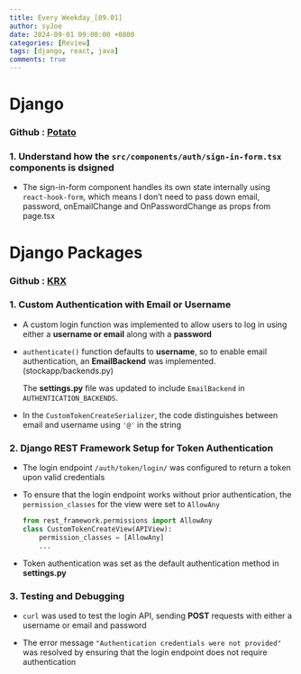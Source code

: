 ```yaml
---
title: Every Weekday_[09.01]
author: syJoe
date: 2024-09-01 09:00:00 +0800
categories: [Review]
tags: [django, react, java]
comments: true
---
```


# Django

### Github : [Potato](https://github.com/syjoe02/Krx)

### 1. Understand how the `src/components/auth/sign-in-form.tsx` components is dsigned

   - The sign-in-form component handles its own state internally using `react-hook-form`, which means I don’t need to pass down email, password, onEmailChange and OnPasswordChange as props from page.tsx

# Django Packages

### Github : [KRX](https://github.com/syjoe02/Krx)

### 1. **Custom Authentication with Email or Username**
   - A custom login function was implemented to allow users to log in using either a **username or email** along with a **password**

   - `authenticate()` function defaults to **username**, so to enable email authentication, an **EmailBackend** was implemented. (stockapp/backends.py)

        The **settings.py** file was updated to include `EmailBackend` in `AUTHENTICATION_BACKENDS`.

   - In the `CustomTokenCreateSerializer`, the code distinguishes between email and username using `'@'` in the string

### 2. **Django REST Framework Setup for Token Authentication**
   - The login endpoint `/auth/token/login/` was configured to return a token upon valid credentials

   - To ensure that the login endpoint works without prior authentication, the `permission_classes` for the view were set to `AllowAny`
    
        ```python
        from rest_framework.permissions import AllowAny
        class CustomTokenCreateView(APIView):
            permission_classes = [AllowAny] 
            ...
        ```

   - Token authentication was set as the default authentication method in **settings.py**

### 3. **Testing and Debugging**
   - `curl` was used to test the login API, sending **POST** requests with either a username or email and password

   - The error message `"Authentication credentials were not provided"` was resolved by ensuring that the login endpoint does not require authentication
